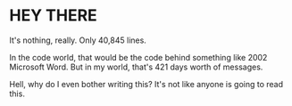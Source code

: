 # HEY THERE
It's nothing, really.  Only 40,845 lines. 

In the code world, that would be the code behind something like 2002 Microsoft Word. But in my world, that's 421 days worth of messages.


Hell, why do I even bother writing this? It's not like anyone is going to read this. 